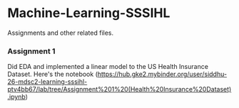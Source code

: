 # Machine-Learning-SSSIHL
Assignments and other related files.


### Assignment 1
Did EDA and implemented a linear model to the US Health Insurance Dataset. Here's the notebook
(https://hub.gke2.mybinder.org/user/siddhu-26-mdsc2-learning-sssihl-ptv4bb67/lab/tree/Assignment%201%20(Health%20Insurance%20Dataset).ipynb)

